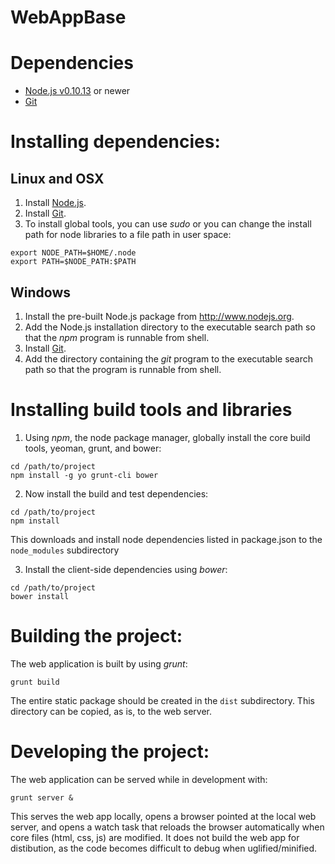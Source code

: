 # WebAppBase

# Dependencies

* [Node.js v0.10.13](http://www.nodejs.org) or newer
* [Git](http://git-scm.com/)
 
# Installing dependencies:

## Linux and OSX

1. Install [Node.js](http://www.nodejs.org).
2. Install [Git](http://git-scm.com/).
3. To install global tools, you can use *sudo* or you can change the install path for node libraries to a file path in user space:

  ```
  export NODE_PATH=$HOME/.node
  export PATH=$NODE_PATH:$PATH
  ```

## Windows

1. Install the pre-built Node.js package from http://www.nodejs.org.
2. Add the Node.js installation directory to the executable search path so that the *npm* program is runnable from shell.
3. Install [Git](http://git-scm.com/).
4. Add the directory containing the *git* program to the executable search path so that the program is runnable from shell.

# Installing build tools and libraries

1. Using *npm*, the node package manager, globally install the core build tools, yeoman, grunt, and bower:

  ```
  cd /path/to/project
  npm install -g yo grunt-cli bower
  ```

2. Now install the build and test dependencies:

  ```
  cd /path/to/project
  npm install
  ```

  This downloads and install node dependencies listed in package.json to the `node_modules` subdirectory

3. Install the client-side dependencies using *bower*:

  ```
  cd /path/to/project
  bower install
  ```

# Building the project:

The web application is built by using *grunt*:

```
grunt build
```

The entire static package should be created in the `dist` subdirectory.  This directory can be copied, as is, to the web server.

# Developing the project:

The web application can be served while in development with:

```
grunt server &
```

This serves the web app locally, opens a browser pointed at the local web server, and opens a watch task that reloads the browser automatically when core files (html, css, js) are modified.
It does not build the web app for distibution, as the code becomes difficult to debug when uglified/minified.
